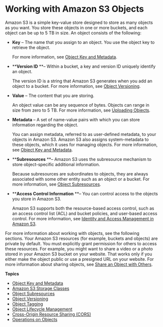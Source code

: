 # Working with Amazon S3 Objects<a name="UsingObjects"></a>

Amazon S3 is a simple key\-value store designed to store as many objects as you want\. You store these objects in one or more buckets, and each object can be up to 5 TB in size\. An object consists of the following:
+ ****Key**** – The name that you assign to an object\. You use the object key to retrieve the object\.

  For more information, see [Object Key and Metadata](UsingMetadata.md)\.
+ ****Version ID** **– Within a bucket, a key and version ID uniquely identify an object\. 

  The version ID is a string that Amazon S3 generates when you add an object to a bucket\. For more information, see [Object Versioning](ObjectVersioning.md)\.
+ ****Value**** – The content that you are storing\.

  An object value can be any sequence of bytes\. Objects can range in size from zero to 5 TB\. For more information, see [Uploading Objects](UploadingObjects.md)\. 
+ ****Metadata**** – A set of name\-value pairs with which you can store information regarding the object\.

  You can assign metadata, referred to as user\-defined metadata, to your objects in Amazon S3\. Amazon S3 also assigns system\-metadata to these objects, which it uses for managing objects\. For more information, see [Object Key and Metadata](UsingMetadata.md)\.
+ ****Subresources** **– Amazon S3 uses the subresource mechanism to store object\-specific additional information\. 

  Because subresources are subordinates to objects, they are always associated with some other entity such as an object or a bucket\. For more information, see [Object Subresources](ObjectAndSoubResource.md)\.
+ ****Access Control Information** **– You can control access to the objects you store in Amazon S3\.

  Amazon S3 supports both the resource\-based access control, such as an access control list \(ACL\) and bucket policies, and user\-based access control\. For more information, see [Identity and Access Management in Amazon S3](s3-access-control.md)\.

For more information about working with objects, see the following sections\. Your Amazon S3 resources \(for example, buckets and objects\) are private by default\. You must explicitly grant permission for others to access these resources\. For example, you might want to share a video or a photo stored in your Amazon S3 bucket on your website\. That works only if you either make the object public or use a presigned URL on your website\. For more information about sharing objects, see [Share an Object with Others](ShareObjectPreSignedURL.md)\.

**Topics**
+ [Object Key and Metadata](UsingMetadata.md)
+ [Amazon S3 Storage Classes](storage-class-intro.md)
+ [Object Subresources](ObjectAndSoubResource.md)
+ [Object Versioning](ObjectVersioning.md)
+ [Object Tagging](object-tagging.md)
+ [Object Lifecycle Management](object-lifecycle-mgmt.md)
+ [Cross\-Origin Resource Sharing \(CORS\)](cors.md)
+ [Operations on Objects](ObjectOperations.md)